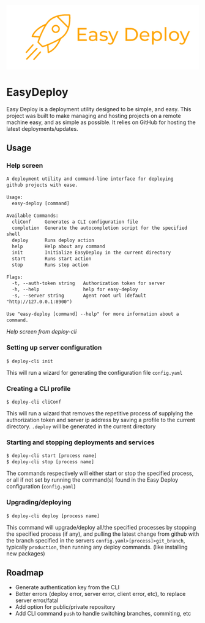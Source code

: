 ![Easy Deploy banner](/Easy%20Deploy.png)

# EasyDeploy

Easy Deploy is a deployment utility designed to be simple, and easy. This project was built to make managing and hosting projects on a remote machine easy, and as simple as possible. It relies on GitHub for hosting the latest deployments/updates.

## Usage

### Help screen

```
A deployment utility and command-line interface for deploying
github projects with ease.

Usage:
  easy-deploy [command]

Available Commands:
  cliConf     Generates a CLI configuration file
  completion  Generate the autocompletion script for the specified shell
  deploy      Runs deploy action
  help        Help about any command
  init        Initialize EasyDeploy in the current directory
  start       Runs start action
  stop        Runs stop action

Flags:
  -t, --auth-token string   Authorization token for server
  -h, --help                help for easy-deploy
  -s, --server string       Agent root url (default "http://127.0.0.1:8900")

Use "easy-deploy [command] --help" for more information about a command.
```
*Help screen from deploy-cli*

### Setting up server configuration
``` shell
$ deploy-cli init
```

This will run a wizard for generating the configuration file `config.yaml`

### Creating a CLI profile
``` shell
$ deploy-cli cliConf
```

This will run a wizard that removes the repetitive process of supplying the authorization token and server ip address by saving a profile to the current directory. `.deploy` will be generated in the current directory

### Starting and stopping deployments and services
``` shell
$ deploy-cli start [process name]
$ deploy-cli stop [process name]
```
The commands respectively will either start or stop the specified process, or all if not set by running the command(s) found in the Easy Deploy configuration (`config.yaml`)

### Upgrading/deploying
``` shell
$ deploy-cli deploy [process name]
```

This command will upgrade/deploy all/the specified processes by stopping the specified process (if any), and pulling the latest change from github with the branch specified in the servers `config.yaml>[process]>git_branch`, typically `production`, then running any deploy commands. (like installing new packages)

## Roadmap
* Generate authentication key from the CLI
* Better errors (deploy error, server error, client error, etc), to replace server error/fatal
* Add option for public/private repository
* Add CLI command `push` to handle switching branches, commiting, etc
